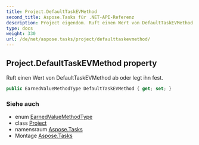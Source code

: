 ```yaml
---
title: Project.DefaultTaskEVMethod
second_title: Aspose.Tasks für .NET-API-Referenz
description: Project eigendom. Ruft einen Wert von DefaultTaskEVMethod ab oder legt ihn fest.
type: docs
weight: 330
url: /de/net/aspose.tasks/project/defaulttaskevmethod/
---
```

## Project.DefaultTaskEVMethod property

Ruft einen Wert von DefaultTaskEVMethod ab oder legt ihn fest.

```csharp
public EarnedValueMethodType DefaultTaskEVMethod { get; set; }
```

### Siehe auch

* enum [EarnedValueMethodType](../../earnedvaluemethodtype/)
* class [Project](../)
* namensraum [Aspose.Tasks](../../project/)
* Montage [Aspose.Tasks](../../../)



